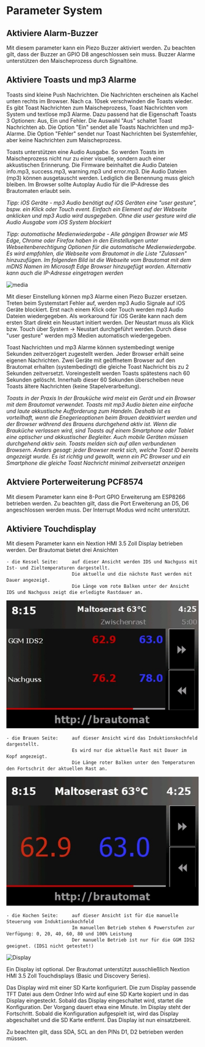 # Parameter System

## Aktiviere Alarm-Buzzer

Mit diesem parameter kann ein Piezo Buzzer aktiviert werden. Zu beachten gilt, dass der Buzzer an GPIO D8 angeschlossen sein muss. Buzzer Alarme unterstützen den Maischeprozess durch Signaltöne.

## Aktiviere Toasts und mp3 Alarme

Toasts sind kleine Push Nachrichten. Die Nachrichten erscheinen als Kachel unten rechts im Browser. Nach ca. 10sek verschwinden die Toasts wieder. Es gibt Toast Nachrichten zum Maischeprozess, Toast Nachrichten vom System und textlose mp3 Alarme. Dazu passend hat die Eigenschaft Toasts 3 Optionen: Aus, Ein und Fehler. Die Auswahl "Aus" schaltet Toast Nachrichten ab. Die Option "Ein" sendet alle Toasts Nachrichten und mp3-Alarme. Die Option "Fehler" sendet nur Toast Nachrichten bei Systemfehler, aber keine Nachrichten zum Maischeprozess.

Toasts unterstützen eine Audio Ausgabe. So werden Toasts im Maischeprozess nicht nur zu einer visuelle, sondern auch einer akkustischen Erinnerung. Die Firmware beinhaltet die Audio Dateien info.mp3, success.mp3, warning.mp3 und error.mp3. Die Audio Dateien (mp3) können ausgetauscht werden. Lediglich die Benennung muss gleich bleiben. Im Browser sollte Autoplay Audio für die IP-Adresse des Brautomaten erlaubt sein.

_Tipp: iOS Geräte -_ _mp3 Audio benötigt auf iOS Geräten eine "user gesture", bspw. ein Klick oder Touch event. Einfach ein Element auf der Webseite anklicken und mp3 Audio wird ausgegeben. Ohne die user gesture wird die Audio Ausgabe vom iOS System blockiert_

_Tipp: automatische Medienwiedergabe -_ _Alle gängigen Browser wie MS Edge, Chrome oder Firefox haben in den Einstellungen unter Webseitenberechtigung Optionen für die automatische Medienwiedergabe. Es wird empfohlen, die Webseite vom Brautomat in die Liste "Zulassen" hinzuzufügen. Im folgenden Bild ist die Webseite vom Brautomat mit dem mDNS Namen im Microsoft Edge Browser hinzugefügt worden. Alternativ kann auch die IP-Adresse eingetragen werden_

![media](docs/img/autoplay\_media.jpg)

Mit dieser Einstellung können mp3 Alarme einen Piezo Buzzer ersetzen. Treten beim Systemstart Fehler auf, werden mp3 Audio Signale auf iOS Geräte blockiert. Erst nach einem Klick oder Touch werden mp3 Audio Dateien wiedergegeben. Als workaround für iOS Geräte kann nach dem ersten Start direkt ein Neustart initiert werden. Der Neustart muss als Klick bzw. Touch über System -> Neustart durchgeführt werden. Durch diese "user gesture" werden mp3 Medien automatisch wiedergegeben.

Toast Nachrichten und mp3 Alarme können systembedingt wenige Sekunden zeitverzögert zugestellt werden. Jeder Browser erhält seine eigenen Nachrichten. Zwei Geräte mit geöffnetem Browser auf den Brautomat erhalten (systembedingt) die gleiche Toast Nachricht bis zu 2 Sekunden zeitversetzt. Voreingestellt werden Toasts spätestens nach 60 Sekunden gelöscht. Innerhalb dieser 60 Sekunden überscheiben neue Toasts ältere Nachrichten (keine Stapelverarbeitung).

_Toasts in der Praxis_ _In der Brauküche wird meist ein Gerät und ein Browser mit dem Brautomat verwendet. Toasts mit mp3 Audio bieten eine einfache und laute akkustische Aufforderung zum Handeln. Deshalb ist es vorteilhaft, wenn die Enegerieoptionen beim Brauen deaktiviert werden und der Browser während des Brauens durchgehend aktiv ist. Wenn die Brauküche verlassen wird, sind Toasts auf einem Smartphone oder Tablet eine optischer und akkustischer Begleiter. Auch mobile Geräten müssen durchgehend aktiv sein. Toasts melden sich auf allen verbundenen Browsern. Anders gesagt: jeder Browser merkt sich, welche Toast ID bereits angezeigt wurde. Es ist richtig und gewollt, wenn ein PC Browser und ein Smartphone die gleiche Toast Nachricht minimal zeitversetzt anzeigen_

## Aktviere Porterweiterung PCF8574

Mit diesem Parameter kann eine 8-Port GPIO Erweiterung am ESP8266 betrieben werden. Zu beachten gilt, dass die Port Erweiterung an D5, D6 angeschlossen werden muss. Der Interrupt Modus wird nciht unterstützt.

## Aktiviere Touchdisplay

Mit diesem Parameter kann ein Nextion HMI 3.5 Zoll Display betrieben werden. Der Brautomat bietet drei Ansichten

```
- die Kessel Seite:     auf dieser Ansicht werden IDS und Nachguss mit Ist- und Zieltemperaturen dargestellt.
                        Die aktuelle und die nächste Rast werden mit Dauer angezeigt.
                        Die Länge vom rote Balken unter der Ansicht IDS und Nachguss zeigt die erledigte Rastdauer an.  
```

![Display](docs/img/kettlepage.jpg)

```
- die Brauen Seite:     auf dieser Ansicht wird das Induktionskochfeld dargestellt.
                        Es wird nur die aktuelle Rast mit Dauer im Kopf angezeigt.
                        Die Länge roter Balken unter den Temperaturen den Fortschrit der aktuellen Rast an.
```

![Display](docs/img/brewpage.jpg)

```
- die Kochen Seite:     auf dieser Ansicht ist für die manuelle Steuerung vom Induktionskochfeld
                        Im manuellen Betrieb stehen 6 Powerstufen zur Verfügung: 0, 20, 40, 60, 80 und 100% Leistung
                        Der manuelle Betrieb ist nur für die GGM IDS2 geeignet. (IDS1 nicht getestet!) 
```

![Display](docs/img/induction\_mode.jpg)

Ein Display ist optional. Der Brautomat unterstützt ausschließlich Nextion HMI 3.5 Zoll Touchdisplays (Basic und Discovery Series).

Das Display wird mit einer SD Karte konfiguriert. Die zum Display passende TFT Datei aus dem Ordner Info wird auf eine SD Karte kopiert und in das Display eingesteckt. Sobald das Display eingeschaltet wird, startet die Konfiguration. Der Vorgang dauert etwa eine Minute. Im Display steht der Fortschritt. Sobald die Konfiguration aufgespielt ist, wird das Display abgeschaltet und die SD Karte entfernt. Das Display ist nun einsatzbereit.

Zu beachten gilt, dass SDA, SCL an den PINs D1, D2 betrieben werden müssen.
